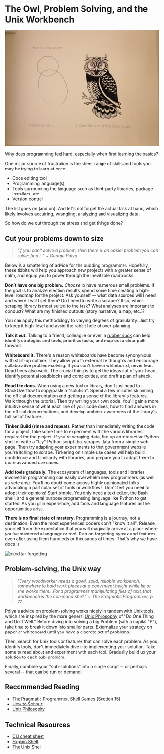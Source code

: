 # The Owl, Problem Solving, and the Unix Workbench

![Image of circles and owl](../static/owl.jpg)

Why does programming feel hard, especially when first learning the basics?

One major source of frustration is the sheer range of skills and tools you may be trying to learn at once:

* Code editing tool
* Programming language(s)
* Tools surrounding the language such as third-party libraries, package installers, etc.
* Version control

The list goes on (and on). And let's not forget the actual task at hand, which likely involves acquiring, wrangling, analyzing and visualizing data.

So how do we cut through the stress and get things done?

## Cut your problems down to size

> *"If you can't solve a problem, then there is an easier problem you can solve: find it." ~ George Pólya*

Below is a smattering of advice for the budding programmer. Hopefully, these tidbits will help you approach new projects with a greater sense of calm, and equip you to power through the inevitable roadblocks.

**Don’t have one big problem.** *Choose* to have numerous small problems. If the goal is to analyze election results, spend some time creating a high-level roadmap for the project. Ask yourself -- what data sources will I need and where I will I get them? Do I need to write a scraper? If so, which scraping library is most suited to the task? What analyses are important to conduct? What are my finished outputs (story narrative, a map, etc.)? 

You can apply this methodology to varying degrees of granularity. Just try to keep it high-level and avoid the rabbit hole of over-planning.

**Talk it out.** Talking to a friend, colleague or even a [rubber duck][] can help identify strategies and tools, prioritize tasks, and map out a clear path forward.

[rubber duck]: https://en.wikipedia.org/wiki/Rubber_duck_debugging

**Whiteboard it.** There's a reason whiteboards have become synonymous with start-up culture. They allow you to externalize thoughts and encourage collaborative problem-solving. If you don't have a whiteboard, never fear. Dead trees also work. The crucial thing is to get the ideas out of your head, identify potential roadblocks and complexities, and draft a plan of attack.

**Read the docs.** When using a new tool or library, don't just head to StackOverflow to copy/paste a "solution". Spend a few minutes skimming the official documentation and getting a sense of the library's features. Walk through the tutorial. Then try writing your own code. You'll gain a more intuitive sense of what each line of your code does, how to find answers in the official documenations, and develop ambient awareness of the library's full set of features.

**Tinker, Build (rinse and repeat).** Rather than immediately writing the code for a project, take some time to experiment with the various libraries required for the project. If you're scraping data, fire up an interactive Python shell or write a "toy" Python script that scrapes data from a simple web page. Then try adapting your experiments to that government website you're itching to scrape. Tinkering on simple use cases will help build confidence and familiarity with libraries, and prepare you to adapt them to more advanced use cases.

**Add tools gradually.** The ecosystem of languages, tools and libraries involved in programming can easily overwhelm new programmers (as well as veterans). You'll no doubt come across highly opinionated folks advocating a particular set of tools or workflows. Don't feel you need to adopt their opinions! Start simple. You only need a text editor, the Bash shell, and a general purpose programming language like Python to get started. As you gain experience, add tools and language features as the opportunities arise.

**There is no final state of mastery**. Programming is a journey, not a destination. Even the most experienced coders don't "know it all". Release yourself from the expectation that you will magically arrive at a place where you've mastered a language or tool. Plan on forgetting syntax and features, even after using them hundreds or thousands of times. That's why we have docs :)

![xkcd tar forgetting](https://imgs.xkcd.com/comics/tar.png)

## Problem-solving, the Unix way

> *"Every woodworker needs a good, solid, reliable workbench, somewhere to hold work pieces at a convenient height while he or she works them...For a programmer manipulating files of text, that workbench is the command shell." ~ The Pragmatic Programmer, p. 77*

Pólya's advice on problem-solving works nicely in tandem with Unix
tools, which are inspired by the more general [Unix
Philosophy](https://en.wikipedia.org/wiki/Unix_philosophy) of 
"Do One Thing and Do It Well." Before diving into solving a big Problem (with a capital "P"), take time to break it down into smaller parts. Externalize your strategy on paper or whiteboard until you have a discrete set of problems.

Then, search for Unix tools or features that can solve each problem. As you identify tools, don’t immediately dive into implementing your
solution. Take some to read about and experiment with each tool.
Gradually build up your solution to each sub-problem.

Finally, combine your "sub-solutions" into a single script -- or perhaps several -- that can be
run on demand.

## Recommended Reading

* [The Pragmatic Programmer, Shell Games (Section 15)](https://searchworks.stanford.edu/view/8257021)
* [How to Solve It](https://en.wikipedia.org/wiki/How_to_Solve_It)
* [Unix Philosophy](https://en.wikipedia.org/wiki/Unix_philosophy)

## Technical Resources

* [CLI cheat sheet](https://www.git-tower.com/blog/command-line-cheat-sheet/)
* [Explain Shell](https://explainshell.com/)
* [The Unix Shell](http://swcarpentry.github.io/swc-releases/2017.08/shell-novice/)
